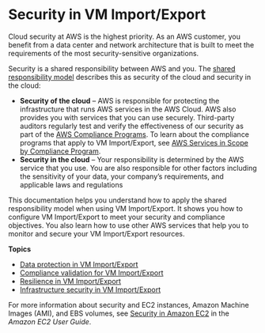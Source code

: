 # Security in VM Import/Export<a name="security"></a>

Cloud security at AWS is the highest priority\. As an AWS customer, you benefit from a data center and network architecture that is built to meet the requirements of the most security\-sensitive organizations\.

Security is a shared responsibility between AWS and you\. The [shared responsibility model](http://aws.amazon.com/compliance/shared-responsibility-model/) describes this as security of the cloud and security in the cloud:
+ **Security of the cloud** – AWS is responsible for protecting the infrastructure that runs AWS services in the AWS Cloud\. AWS also provides you with services that you can use securely\. Third\-party auditors regularly test and verify the effectiveness of our security as part of the [AWS Compliance Programs](http://aws.amazon.com/compliance/programs/)\. To learn about the compliance programs that apply to VM Import/Export, see [AWS Services in Scope by Compliance Program](http://aws.amazon.com/compliance/services-in-scope/)\.
+ **Security in the cloud** – Your responsibility is determined by the AWS service that you use\. You are also responsible for other factors including the sensitivity of your data, your company’s requirements, and applicable laws and regulations 

This documentation helps you understand how to apply the shared responsibility model when using VM Import/Export\. It shows you how to configure VM Import/Export to meet your security and compliance objectives\. You also learn how to use other AWS services that help you to monitor and secure your VM Import/Export resources\.

**Topics**
+ [Data protection in VM Import/Export](data-protection.md)
+ [Compliance validation for VM Import/Export](compliance-validation.md)
+ [Resilience in VM Import/Export](disaster-recovery-resiliency.md)
+ [Infrastructure security in VM Import/Export](infrastructure-security.md)

For more information about security and EC2 instances, Amazon Machine Images \(AMI\), and EBS volumes, see [Security in Amazon EC2](https://docs.aws.amazon.com/AWSEC2/latest/UserGuide/ec2-security.html) in the *Amazon EC2 User Guide*\.